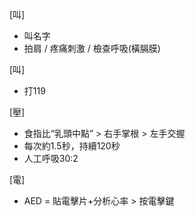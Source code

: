 [叫]  
- 叫名字  
- 拍肩 / 疼痛刺激 / 檢查呼吸(橫膈膜)  
  
[叫]  
- 打119  
  
[壓]  
- 食指比“乳頭中點” > 右手掌根 > 左手交握  
- 每次約1.5秒，持續120秒  
- 人工呼吸30:2  
  
[電]  
- AED = 貼電擊片+分析心率 > 按電擊鍵